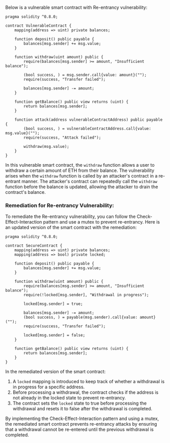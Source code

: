 Below is a vulnerable smart contract with Re-entrancy vulnerability:

```solidity
pragma solidity ^0.8.0;

contract VulnerableContract {
    mapping(address => uint) private balances;

    function deposit() public payable {
        balances[msg.sender] += msg.value;
    }

    function withdraw(uint amount) public {
        require(balances[msg.sender] >= amount, "Insufficient balance");
        
        (bool success, ) = msg.sender.call{value: amount}("");
        require(success, "Transfer failed");
        
        balances[msg.sender] -= amount;
    }

    function getBalance() public view returns (uint) {
        return balances[msg.sender];
    }

    function attack(address vulnerableContractAddress) public payable {
        (bool success, ) = vulnerableContractAddress.call{value: msg.value}("");
        require(success, "Attack failed");
        
        withdraw(msg.value);
    }
}
```

In this vulnerable smart contract, the `withdraw` function allows a user to withdraw a certain amount of ETH from their balance. The vulnerability arises when the `withdraw` function is called by an attacker's contract in a re-entrant manner. The attacker's contract can repeatedly call the `withdraw` function before the balance is updated, allowing the attacker to drain the contract's balance.

### Remediation for Re-entrancy Vulnerability:

To remediate the Re-entrancy vulnerability, you can follow the Check-Effect-Interaction pattern and use a mutex to prevent re-entrancy. Here is an updated version of the smart contract with the remediation:

```solidity
pragma solidity ^0.8.0;

contract SecureContract {
    mapping(address => uint) private balances;
    mapping(address => bool) private locked;

    function deposit() public payable {
        balances[msg.sender] += msg.value;
    }

    function withdraw(uint amount) public {
        require(balances[msg.sender] >= amount, "Insufficient balance");
        require(!locked[msg.sender], "Withdrawal in progress");

        locked[msg.sender] = true;
        
        balances[msg.sender] -= amount;
        (bool success, ) = payable(msg.sender).call{value: amount}("");
        require(success, "Transfer failed");

        locked[msg.sender] = false;
    }

    function getBalance() public view returns (uint) {
        return balances[msg.sender];
    }
}
```

In the remediated version of the smart contract:
1. A `locked` mapping is introduced to keep track of whether a withdrawal is in progress for a specific address.
2. Before processing a withdrawal, the contract checks if the address is not already in the locked state to prevent re-entrancy.
3. The contract sets the `locked` state to true before processing the withdrawal and resets it to false after the withdrawal is completed.

By implementing the Check-Effect-Interaction pattern and using a mutex, the remediated smart contract prevents re-entrancy attacks by ensuring that a withdrawal cannot be re-entered until the previous withdrawal is completed.